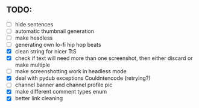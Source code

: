 ## TODO:

- [ ] hide sentences
- [ ] automatic thumbnail generation
- [ ] make headless
- [ ] generating own lo-fi hip hop beats
- [x] clean string for nicer TtS
- [x] check if text will need more than one screenshot, then either discard or make multiple
- [ ] make screenshotting work in headless mode
- [x] deal with pydub exceptions Couldntencode (retrying?)
- [ ] channel banner and channel profile pic
- [x] make different comment types enum
- [x] better link cleaning